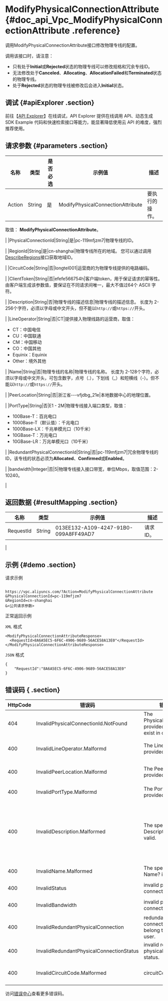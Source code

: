 # ModifyPhysicalConnectionAttribute {#doc_api_Vpc_ModifyPhysicalConnectionAttribute .reference}

调用ModifyPhysicalConnectionAttribute接口修改物理专线的配置。

调用该接口时，请注意：

-   只有处于**Initial**或**Rejected**状态的物理专线可以修改规格和冗余专线ID。
-   无法修改处于**Canceled**、**Allocating**、**AllocationFailed**和**Terminated**状态的物理专线。
-   处于**Rejected**状态的物理专线被修改后会进入**Initial**状态。

## 调试 {#apiExplorer .section}

前往【[API Explorer](https://api.aliyun.com/#product=Vpc&api=ModifyPhysicalConnectionAttribute)】在线调试，API Explorer 提供在线调用 API、动态生成 SDK Example 代码和快速检索接口等能力，能显著降低使用云 API 的难度，强烈推荐使用。

## 请求参数 {#parameters .section}

|名称|类型|是否必选|示例值|描述|
|--|--|----|---|--|
|Action|String|是|ModifyPhysicalConnectionAttribute|要执行的操作。

 取值： **ModifyPhysicalConnectionAttribute**。

 |
|PhysicalConnectionId|String|是|pc-119mfjzm7|物理专线的ID。

 |
|RegionId|String|是|cn-shanghai|物理专线所在的地域。 您可以通过调用[DescribeRegions](~~36063~~)接口获取地域ID。

 |
|CircuitCode|String|否|longtel001|运营商的为物理专线提供的电路编码。

 |
|ClientToken|String|否|efefe566754h|客户端token，用于保证请求的幂等性。 由客户端生成该参数值，要保证在不同请求间唯一，最大不值过64个 ASCII 字符。

 |
|Description|String|否|物理专线的描述信息|物理专线的描述信息。 长度为 2-256个字符，必须以字母或中文开头，但不能以`http://`或`https://`开头。

 |
|LineOperator|String|否|CT|提供接入物理线路的运营商，取值：

 -   CT：中国电信
-   CU：中国联通
-   CM：中国移动
-   CO：中国其他
-   Equinix：Equinix
-   Other：境外其他

 |
|Name|String|否|物理专线的名称|物理专线的名称。 长度为 2-128个字符，必须以字母或中文开头，可包含数字，点号（.），下划线（\_）和短横线（-）。但不能以`http://`或`https://`开头。

 |
|PeerLocation|String|否|浙江省---vfjdbg\_21e|本地数据中心的地理位置。

 |
|PortType|String|否|E1 - 2M|物理专线接入端口类型，取值：

 -   100Base-T：百兆电口
-   1000Base-T（默认值）：千兆电口
-   1000Base-LX：千兆单模光口（10千米）
-   10GBase-T：万兆电口
-   10GBase-LR：万兆单模光口（10千米）

 |
|RedundantPhysicalConnectionId|String|否|pc-119mfjzm7|冗余物理专线的ID，该专线的状态必须为**Allocated**、**Confirmed**或**Enabled**。

 |
|bandwidth|Integer|否|5|物理专线接入接口带宽，单位Mbps，取值范围：2-10240。

 |

## 返回数据 {#resultMapping .section}

|名称|类型|示例值|描述|
|--|--|---|--|
|RequestId|String|013EE132-A109-4247-91B0-099A8FF49AD7|请求ID。

 |

## 示例 {#demo .section}

请求示例

``` {#request_demo}

https://vpc.aliyuncs.com/?Action=ModifyPhysicalConnectionAttribute
&PhysicalConnectionId=pc-119mfjzm7
&RegionId=cn-shanghai
&<公共请求参数>

```

正常返回示例

`XML` 格式

``` {#xml_return_success_demo}
<ModifyPhysicalConnectionAttributeResponse>
  <RequestId>8A6A5EC5-6F6C-4906-9689-56ACE58A13E0"</RequestId>
</ModifyPhysicalConnectionAttributeResponse>

```

`JSON` 格式

``` {#json_return_success_demo}
{
	"RequestId":"8A6A5EC5-6F6C-4906-9689-56ACE58A13E0"
}
```

## 错误码 { .section}

|HttpCode|错误码|错误信息|描述|
|--------|---|----|--|
|404|InvalidPhysicalConnectionId.NotFound|The PhysicalConnectionId provided does not exist in our records.|该物理专线不存在。|
|400|InvalidLineOperator.Malformd|The LineOperator provided was invalid.|参数LineOperator的值不合法。|
|400|InvalidPeerLocation.Malformd|The PeerLocation provided was invalid.|参数PeerLocation的值不合法。|
|400|InvalidPortType.Malformd|The PortType provided was invalid.|该端口类型不合法。|
|400|InvalidDescription.Malformed|The specifid ?Description? is not valid.|指定的资源描述格式不合法。长度为2-256个字符，不能以 http:// 和 https:// 开头。|
|400|InvalidName.Malformed|The specified ?Name? is not valid.|该名称格式不合法。|
|400|InvalidStatus|invalid physical connection status.|物理专线状态不合法。|
|400|InvalidBandwidth|invalid physical connection banwidth.|物理专线的带宽不合法。|
|400|InvalidRedundantPhysicalConnection|redundant physical connection doesn't belong to current user.|该冗余物理专线不属于您的账号。|
|400|InvalidRedundantPhysicalConnectionStatus|invalid redundant physical connection status.|冗余物理专线状态不合法。|
|400|InvalidCircuitCode.Malformed|circuitCode is illegal.|该CircuitCode不合法。|

访问[错误中心](https://error-center.alibabacloud.com/status/product/Vpc)查看更多错误码。

